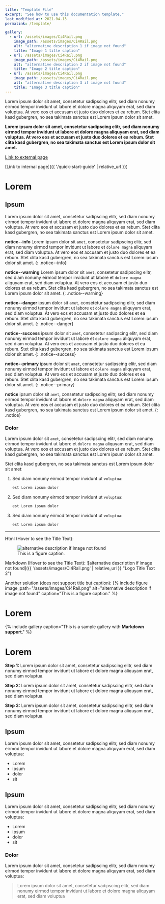 ```yaml
---
title: "Template File"
excerpt: "See how to use this documentation template."
last_modified_at: 2021-04-13
permalink: /template/

gallery:
  - url: /assets/images/Ci4Rail.png
    image_path: /assets/images/Ci4Rail.png
    alt: "alternative description 1 if image not found"
    title: "Image 1 title caption"
  - url: /assets/images/Ci4Rail.png
    image_path: /assets/images/Ci4Rail.png
    alt: "alternative description 2 if image not found"
    title: "Image 2 title caption"
  - url: /assets/images/Ci4Rail.png
    image_path: /assets/images/Ci4Rail.png
    alt: "alternative description 3 if image not found"
    title: "Image 3 title caption"
---
```


Lorem ipsum dolor sit amet, consetetur sadipscing elitr, sed diam nonumy eirmod tempor invidunt ut labore et dolore magna aliquyam erat, sed diam voluptua. At vero eos et accusam et justo duo dolores et ea rebum. Stet clita kasd gubergren, no sea takimata sanctus est Lorem ipsum dolor sit amet.

**Lorem ipsum dolor sit amet, consetetur sadipscing elitr, sed diam nonumy eirmod tempor invidunt ut labore et dolore magna aliquyam erat, sed diam voluptua. At vero eos et accusam et justo duo dolores et ea rebum. Stet clita kasd gubergren, no sea takimata sanctus est Lorem ipsum dolor sit amet.**

[Link to external page](https://www.google.de)

[Link to internal page]({{ '/quick-start-guide' | relative_url }})


# Lorem

## Ipsum

Lorem ipsum dolor sit amet, consetetur sadipscing elitr, sed diam nonumy eirmod tempor invidunt ut labore et dolore magna aliquyam erat, sed diam voluptua. At vero eos et accusam et justo duo dolores et ea rebum. Stet clita kasd gubergren, no sea takimata sanctus est Lorem ipsum dolor sit amet.

**notice--info** Lorem ipsum dolor sit `amet`, consetetur sadipscing elitr, sed diam nonumy eirmod tempor invidunt ut labore et `dolore magna` aliquyam erat, sed diam voluptua. At vero eos et accusam et justo duo dolores et ea rebum. Stet clita kasd gubergren, no sea takimata sanctus est Lorem ipsum dolor sit amet.
{: .notice--info}

**notice--warning** Lorem ipsum dolor sit `amet`, consetetur sadipscing elitr, sed diam nonumy eirmod tempor invidunt ut labore et `dolore magna` aliquyam erat, sed diam voluptua. At vero eos et accusam et justo duo dolores et ea rebum. Stet clita kasd gubergren, no sea takimata sanctus est Lorem ipsum dolor sit amet.
{: .notice--warning}

**notice--danger** ipsum dolor sit `amet`, consetetur sadipscing elitr, sed diam nonumy eirmod tempor invidunt ut labore et `dolore magna` aliquyam erat, sed diam voluptua. At vero eos et accusam et justo duo dolores et ea rebum. Stet clita kasd gubergren, no sea takimata sanctus est Lorem ipsum dolor sit amet.
{: .notice--danger}

**notice--success** ipsum dolor sit `amet`, consetetur sadipscing elitr, sed diam nonumy eirmod tempor invidunt ut labore et `dolore magna` aliquyam erat, sed diam voluptua. At vero eos et accusam et justo duo dolores et ea rebum. Stet clita kasd gubergren, no sea takimata sanctus est Lorem ipsum dolor sit amet.
{: .notice--success}

**notice--primary** ipsum dolor sit `amet`, consetetur sadipscing elitr, sed diam nonumy eirmod tempor invidunt ut labore et `dolore magna` aliquyam erat, sed diam voluptua. At vero eos et accusam et justo duo dolores et ea rebum. Stet clita kasd gubergren, no sea takimata sanctus est Lorem ipsum dolor sit amet.
{: .notice--primary}

**notice** ipsum dolor sit `amet`, consetetur sadipscing elitr, sed diam nonumy eirmod tempor invidunt ut labore et `dolore magna` aliquyam erat, sed diam voluptua. At vero eos et accusam et justo duo dolores et ea rebum. Stet clita kasd gubergren, no sea takimata sanctus est Lorem ipsum dolor sit amet.
{: .notice}

### Dolor

Lorem ipsum dolor sit `amet`, consetetur sadipscing elitr, sed diam nonumy eirmod tempor invidunt ut labore et `dolore magna` aliquyam erat, sed diam voluptua. At vero eos et accusam et justo duo dolores et ea rebum. Stet clita kasd gubergren, no sea takimata sanctus est Lorem ipsum dolor sit amet.

Stet clita kasd gubergren, no sea takimata sanctus est Lorem ipsum dolor sit amet:

1. Sed diam nonumy eirmod tempor invidunt ut `voluptua`:

   ```bash
   est Lorem ipsum dolor
   ```

2. Sed diam nonumy eirmod tempor invidunt ut `voluptua`:

   ```bash
   est Lorem ipsum dolor
   ```

3. Sed diam nonumy eirmod tempor invidunt ut `voluptua`:

   ```bash
   est Lorem ipsum dolor
   ```

---

Html (Hover to see the Title Text):
<figure>
  <img src="{{ '/assets/images/Ci4Rail.png' | relative_url }}" alt="alternative description if image not found" title="Logo Title Text 1"> <figcaption>This is a figure caption.</figcaption>
</figure>


Markdown (Hover to see the Title Text):
![alternative description if image not found]({{ '/assets/images/Ci4Rail.png' | relative_url }} "Logo Title Text 2")

Another solution (does not support title but caption):
 {% include figure image_path="/assets/images/Ci4Rail.png" alt="alternative description if image not found" caption="This is a figure caption." %}

# Lorem

{% include gallery caption="This is a sample gallery with **Markdown support**." %}

# Lorem

**Step 1:** Lorem ipsum dolor sit amet, consetetur sadipscing elitr, sed diam nonumy eirmod tempor invidunt ut labore et dolore magna aliquyam erat, sed diam voluptua.

**Step 2:** Lorem ipsum dolor sit amet, consetetur sadipscing elitr, sed diam nonumy eirmod tempor invidunt ut labore et dolore magna aliquyam erat, sed diam voluptua.

**Step 3:** Lorem ipsum dolor sit amet, consetetur sadipscing elitr, sed diam nonumy eirmod tempor invidunt ut labore et dolore magna aliquyam erat, sed diam voluptua.

## Ipsum

Lorem ipsum dolor sit amet, consetetur sadipscing elitr, sed diam nonumy eirmod tempor invidunt ut labore et dolore magna aliquyam erat, sed diam voluptua:

- Lorem
- ipsum
- dolor
- sit

## Ipsum

Lorem ipsum dolor sit amet, consetetur sadipscing elitr, sed diam nonumy eirmod tempor invidunt ut labore et dolore magna aliquyam erat, sed diam voluptua:

* Lorem
* ipsum
* dolor
* sit

### Dolor

Lorem ipsum dolor sit amet, consetetur sadipscing elitr, sed diam nonumy eirmod tempor invidunt ut labore et dolore magna aliquyam erat, sed diam voluptua:

> Lorem ipsum dolor sit amet, consetetur sadipscing elitr, sed diam nonumy eirmod tempor invidunt ut labore et dolore magna aliquyam erat, sed diam voluptua
